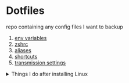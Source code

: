 # Dotfiles

repo containing any config files I want to backup

1. [env variables](./.zshenv)
2. [zshrc](./.config/zsh/.zshrc)
3. [aliases](./.config/zsh/alias.zsh)
4. [shortcuts](./.config/sxhkd/sxhkdrc)
5. [transmission settings](./.config/transmission-daemon/settings.json)

<details>
    <summary>Things I do after installing Linux</summary>

### Setting up auto mount of hard drive
1. Make directory to mount to (usually /1tb for me)
2. Edit /etc/fstab
3. sudo mount -a 

### Installing packages, fonts etc.
1. git clone 
2. alacritty, starship, nerd fonts + noto emoji fonts (for starship)
3. Removing the firewalld tray icon 
    1. Comment out Exec line in `/etc/xdg/autostart/firewall-applet.desktop`
4. Install auto-cpufreq and change grub initial args

### Configuring transmission
1. lib/share/application/torrent.desktop, mimeapps.list should be present
2. sudo systemctl edit transmission.service to start as user

### Configuring Vscode + debugging
1. install code, code-marketplace and code-features
2. create symlink to ~/.vscode `ln -s ~/.vscode-oss ~/.vscode`


</details>

